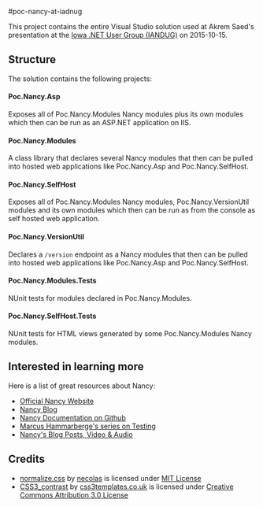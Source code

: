 #poc-nancy-at-iadnug

This project contains the entire Visual Studio solution used at Akrem Saed's presentation at the [Iowa .NET User Group (IANDUG)](http://iadnug.org) on 2015-10-15.

## Structure 
The solution contains the following projects:
#### Poc.Nancy.Asp
 Exposes all of Poc.Nancy.Modules Nancy modules plus its own modules which then can be run as an ASP.NET application on IIS.  

#### Poc.Nancy.Modules
A class library that declares several Nancy modules that then can be pulled into hosted web applications like Poc.Nancy.Asp and Poc.Nancy.SelfHost.

#### Poc.Nancy.SelfHost
Exposes all of Poc.Nancy.Modules Nancy modules, Poc.Nancy.VersionUtil modules and its own modules which then can be run as from the console as self hosted web application. 

#### Poc.Nancy.VersionUtil
Declares a ```/version``` endpoint as a Nancy modules that then can be pulled into hosted web applications like Poc.Nancy.Asp and Poc.Nancy.SelfHost.

#### Poc.Nancy.Modules.Tests
NUnit tests for modules declared in Poc.Nancy.Modules.

#### Poc.Nancy.SelfHost.Tests
NUnit tests for HTML views generated by some Poc.Nancy.Modules Nancy modules. 

## Interested in learning more
Here is a list of great resources about Nancy:
* [Official Nancy Website](http://nancyfx.org)
* [Nancy Blog](http://blog.nancyfx.org/)
* [Nancy Documentation on Github](https://github.com/NancyFx/Nancy/wiki/Documentation)
* [Marcus Hammarberge's series on Testing](http://www.marcusoft.net/2013/01/NancyTesting1.html)
* [Nancy's Blog Posts, Video & Audio](https://github.com/NancyFx/Nancy/wiki/Blog-Posts%2C-Video-%26-Audio)

## Credits
* [normalize.css](http://github.com/necolas/normalize.css) by [necolas](http://github.com/necolas) is licensed under [MIT License](http://opensource.org/licenses/MIT)
* [CSS3_contrast](http://www.css3templates.co.uk/templates/CSS3_contrast/index.html) by [css3templates.co.uk](http://www.css3templates.co.uk/) is licensed under [Creative Commons Attribution 3.0 License](http://creativecommons.org/licenses/by/3.0/)